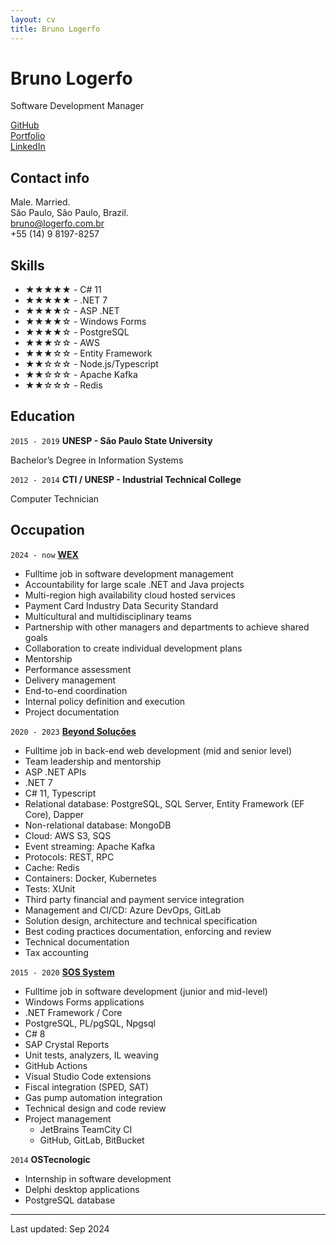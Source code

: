 ```yaml
---
layout: cv
title: Bruno Logerfo
---
```

# Bruno Logerfo
Software Development Manager

<div id="webaddress">
<a href="https://github.com/Logerfo">GitHub</a><br>  <a href="https://logerfo.com.br">Portfolio</a><br>  <a href="https://www.linkedin.com/in/logerfo/">LinkedIn</a>
</div>

## Contact info
Male. Married.  
São Paulo, São Paulo, Brazil.  
<a href="mailto:bruno@logerfo.com.br">bruno@logerfo.com.br</a>  
+55 (14) 9 8197-8257

## Skills
<!-- ★☆ -->

- ★★★★★ - C# 11
- ★★★★★ - .NET 7
- ★★★★☆ - ASP .NET
- ★★★★☆ - Windows Forms
- ★★★★☆ - PostgreSQL
- ★★★☆☆ - AWS
- ★★★☆☆ - Entity Framework
- ★★☆☆☆ - Node.js/Typescript
- ★★☆☆☆ - Apache Kafka
- ★★☆☆☆ - Redis

## Education

`2015 - 2019`
__UNESP - São Paulo State University__

Bachelor’s Degree in Information Systems

`2012 - 2014`
__CTI / UNESP - Industrial Technical College__

Computer Technician

## Occupation

`2024 - now`
[__WEX__](https://www.wexinc.com/)

- Fulltime job in software development management
- Accountability for large scale .NET and Java projects
- Multi-region high availability cloud hosted services
- Payment Card Industry Data Security Standard
- Multicultural and multidisciplinary teams
- Partnership with other managers and departments to achieve shared goals
- Collaboration to create individual development plans
- Mentorship
- Performance assessment
- Delivery management
- End-to-end coordination
- Internal policy definition and execution
- Project documentation

`2020 - 2023`
[__Beyond Soluções__](http://imaginebeyond.com.br/)

- Fulltime job in back-end web development (mid and senior level)
- Team leadership and mentorship
- ASP .NET APIs
- .NET 7
- C# 11, Typescript
- Relational database: PostgreSQL, SQL Server, Entity Framework (EF Core), Dapper
- Non-relational database: MongoDB
- Cloud: AWS S3, SQS
- Event streaming: Apache Kafka
- Protocols: REST, RPC
- Cache: Redis
- Containers: Docker, Kubernetes
- Tests: XUnit
- Third party financial and payment service integration
- Management and CI/CD: Azure DevOps, GitLab
- Solution design, architecture and technical specification
- Best coding practices documentation, enforcing and review
- Technical documentation
- Tax accounting

`2015 - 2020`
[__SOS System__](http://sospostos.com.br/)

- Fulltime job in software development (junior and mid-level)
- Windows Forms applications
- .NET Framework / Core
- PostgreSQL, PL/pgSQL, Npgsql
- C# 8
- SAP Crystal Reports
- Unit tests, analyzers, IL weaving
- GitHub Actions
- Visual Studio Code extensions
- Fiscal integration (SPED, SAT)
- Gas pump automation integration
- Technical design and code review
- Project management
  - JetBrains TeamCity CI
  - GitHub, GitLab, BitBucket

`2014`
__OSTecnologic__

- Internship in software development
- Delphi desktop applications
- PostgreSQL database

---
Last updated: Sep 2024

